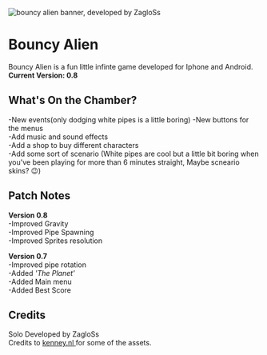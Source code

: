 
![bouncy alien banner, developed by ZagloSs](https://cdn.discordapp.com/attachments/896302763795972126/1200029630627852369/Frame_10.png?ex=65c4b1af&is=65b23caf&hm=76839e1159cbd3cd2caf69a7877fc42decb54e7935af69e1f702491affed7d21&)
# Bouncy Alien	
Bouncy Alien is a fun little infinte game developed for Iphone and Android.\
**Current Version: 0.8** 

## What's On the Chamber?
-New events(only dodging white pipes is a little boring)
-New buttons for the menus\
-Add music and sound effects\
-Add a shop to buy different characters\
-Add some sort of scenario (White pipes are cool but a little bit boring when you've been playing for
more than 6 minutes straight, Maybe scneario skins? 😉)


## Patch Notes
**Version 0.8** \
-Improved Gravity\
-Improved Pipe Spawning\
-Improved Sprites resolution

**Version 0.7** \
-Improved pipe rotation\
-Added *'The Planet'*\
-Added Main menu\
-Added Best Score

## Credits
Solo Developed by ZagloSs\
Credits to [kenney.nl ](https://kenney.nl/)for some of the assets.
